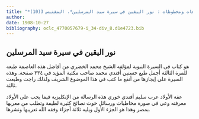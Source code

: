 ```yaml
---
title: "*مطبوعات ومخطوطات : نور اليقين في سيرة سيد المرسلين*. المقتبس 3(10)"
author: 
date: 1908-10-27
bibliography: oclc_4770057679-i_34-div_8.d1e4723.bib
---
```




##  نور اليقين في سيرة سيد المرسلين 


 هو كتاب في السيرة النبوية لمؤلفه الشيخ محمد الخضري من أفاضل هذه العاصمة طبعه للمرة الثالثة أجمل طبع حسنين أفندي محمد صاحب مكتبة المؤيد في  ٣٣٤  صفحة. وهذه السيرة على إيجازها من أنفع ما كتب في هذا الموضوع الشريف ولذلك راجت وطبعت ثالثة. 

 عفة الأولاد   عرب سليم أفندي خوري هذه الرسالة من الإنكليزية فيما يجب على الأولاد معرفته   وعي في صورة مخاطبات ورسائل حوت نصائح كثيرة لطيفة وتطلب من معربها بمصر وهذا هو الجزء الأول ويليه  ثلاثة  أجزاء وفقه الله تعريبها ونشرها. 
